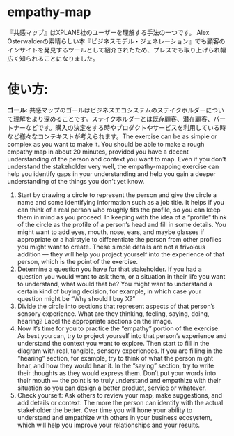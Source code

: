 # empathy-map
『共感マップ』はXPLANE社のユーザーを理解する手法の一つです。 Alex Osterwalderの素晴らしい本『ビジネスモデル・ジェネレーション』でも顧客のインサイトを発見するツールとして紹介されたため、プレスでも取り上げられ幅広く知られることになりました。

# 使い方:

**ゴール:** 共感マップのゴールはビジネスエコシステムのステイクホルダーについて理解をより深めることです。ステイクホルダーとは既存顧客、潜在顧客、パートナーなどです。購入の決定をする時やプロダクトやサービスを利用している時など様々なコンテキストが考えられます。The exercise can be as simple or complex as you want to make it. You should be able to make a rough empathy map in about 20 minutes, provided you have a decent understanding of the person and context you want to map. Even if you don’t understand the stakeholder very well, the empathy-mapping exercise can help you identify gaps in your understanding and help you gain a deeper understanding of the things you don’t yet know.

1. Start by drawing a circle to represent the person and give the circle a name and some identifying information such as a job title. It helps if you can think of a real person who roughly fits the profile, so you can keep them in mind as you proceed. In keeping with the idea of a “profile” think of the circle as the profile of a person’s head and fill in some details. You might want to add eyes, mouth, nose, ears, and maybe glasses if appropriate or a hairstyle to differentiate the person from other profiles you might want to create. These simple details are not a frivolous addition — they will help you project yourself into the experience of that person, which is the point of the exercise.
1. Determine a question you have for that stakeholder. If you had a question you would want to ask them, or a situation in their life you want to understand, what would that be? You might want to understand a certain kind of buying decision, for example, in which case your question might be “Why should I buy X?”
1. Divide the circle into sections that represent aspects of that person’s sensory experience. What are they thinking, feeling, saying, doing, hearing? Label the appropriate sections on the image.
1. Now it’s time for you to practice the “empathy” portion of the exercise. As best you can, try to project yourself into that person’s experience and understand the context you want to explore. Then start to fill in the diagram with real, tangible, sensory experiences. If you are filling in the “hearing” section, for example, try to think of what the person might hear, and how they would hear it. In the “saying” section, try to write their thoughts as they would express them. Don’t put your words into their mouth — the point is to truly understand and empathize with their situation so you can design a better product, service or whatever.
1. Check yourself: Ask others to review your map, make suggestions, and add details or context. The more the person can identify with the actual stakeholder the better. Over time you will hone your ability to understand and empathize with others in your business ecosystem, which will help you improve your relationships and your results.

